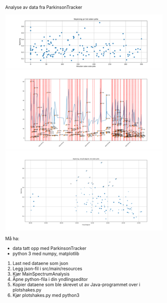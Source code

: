 Analyse av data fra ParkinsonTracker

![Plott av skjelving mot tid siden tablett](doc/ParkinsonTracker_MinutterSidenSistePilleSkjelving.png)
![Plott av frekvens og alt](doc/parkinsonTrackerFull.png)
![Plott av skjelving, tid pådøgn, tid siden](doc/parkinsonTracker_tidpåDøgn.png)


Må ha: 
* data tatt opp med ParkinsonTracker
* python 3 med numpy, matplotlib

1. Last ned dataene som json
2. Legg json-fil i src/main/resources
3. Kjør MainSpectrumAnalysis
4. Åpne python-fila i din yndlingseditor
5. Kopier dataene som ble skrevet ut av Java-programmet over i plotshakes.py
6. Kjør plotshakes.py med python3

